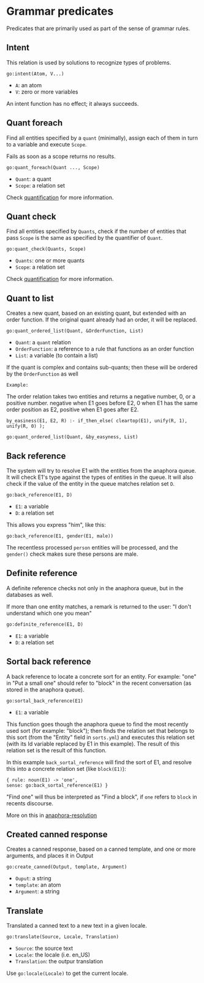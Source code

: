 # Grammar predicates

Predicates that are primarily used as part of the sense of grammar rules.

## Intent

This relation is used by solutions to recognize types of problems.

    go:intent(Atom, V...)
    
* `A`: an atom
* `V`: zero or more variables    
    
An intent function has no effect; it always succeeds.    

## Quant foreach

Find all entities specified by a `quant` (minimally), assign each of them in turn to a variable and execute `Scope`.

Fails as soon as a scope returns no results. 

    go:quant_foreach(Quant ..., Scope)
    
* `Quant`: a quant
* `Scope`: a relation set    

Check [quantification](quantification.md) for more information.

## Quant check

Find all entities specified by `Quants`, check if the number of entities that pass `Scope` is the same as specified by the quantifier of `Quant`. 

    go:quant_check(Quants, Scope)
    
* `Quants`: one or more quants
* `Scope`: a relation set      

Check [quantification](quantification.md) for more information.

## Quant to list

Creates a new quant, based on an existing quant, but extended with an order function. If the original quant already had an order, it will be replaced.

    go:quant_ordered_list(Quant, &OrderFunction, List)
    
* `Quant`: a `quant` relation
* `OrderFunction`: a reference to a rule that functions as an order function
* `List`: a variable (to contain a list)

If the quant is complex and contains sub-quants; then these will be ordered by the `OrderFunction` as well

    Example:
    
The order relation takes two entities and returns a negative number, 0, or a positive number. negative when E1 goes before E2, 0 when E1 has the same order position as E2, positive when E1 goes after E2.    
    
    by_easiness(E1, E2, R) :- if_then_else( cleartop(E1), unify(R, 1), unify(R, 0) );
    
    go:quant_ordered_list(Quant, &by_easyness, List) 

## Back reference

The system will try to resolve E1 with the entities from the anaphora queue. It will check E1's type against the types of entities in the queue. It will also check if the value of the entity in the queue matches relation set `D`.

    go:back_reference(E1, D)
    
* `E1`: a variable
* `D`: a relation set    

This allows you express "him", like this:

    go:back_reference(E1, gender(E1, male))

The recentless processed `person` entities will be processed, and the `gender()` check makes sure these persons are male.

## Definite reference

A definite reference checks not only in the anaphora queue, but in the databases as well. 

If more than one entity matches, a remark is returned to the user: "I don't understand which one you mean"

    go:definite_reference(E1, D)
    
* `E1`: a variable
* `D`: a relation set

## Sortal back reference

A back reference to locate a concrete sort for an entity. For example: "one" in "Put a small one" should refer to "block" in the recent conversation (as stored in the anaphora queue). 

    go:sortal_back_reference(E1)
    
* `E1`: a variable

This function goes though the anaphora queue to find the most recently used sort (for example: "block"); then finds the relation set that belongs to this sort (from the "Entity" field in `sorts.yml`) and executes this relation set (with its Id variable replaced by E1 in this example). The result of this relation set is the result of this function.

In this example `back_sortal_reference` will find the sort of E1, and resolve this into a concrete relation set (like `block(E1)`):

    { rule: noun(E1) -> 'one',                                             sense: go:back_sortal_reference(E1) }
    
"Find one" will thus be interpreted as "Find a block", if `one` refers to `block` in recents discourse.    

More on this in [anaphora-resolution](../anaphora-resolution.md)
     
## Created canned response

Creates a canned response, based on a canned template, and one or more arguments, and places it in Output

    go:create_canned(Output, template, Argument)

* `Ouput`: a string
* `template`: an atom
* `Argument`: a string

## Translate

Translated a canned text to a new text in a given locale.

    go:translate(Source, Locale, Translation)

* `Source`: the source text
* `Locale`: the locale (i.e. en_US)
* `Translation`: the outpur translation

Use `go:locale(Locale)` to get the current locale.

